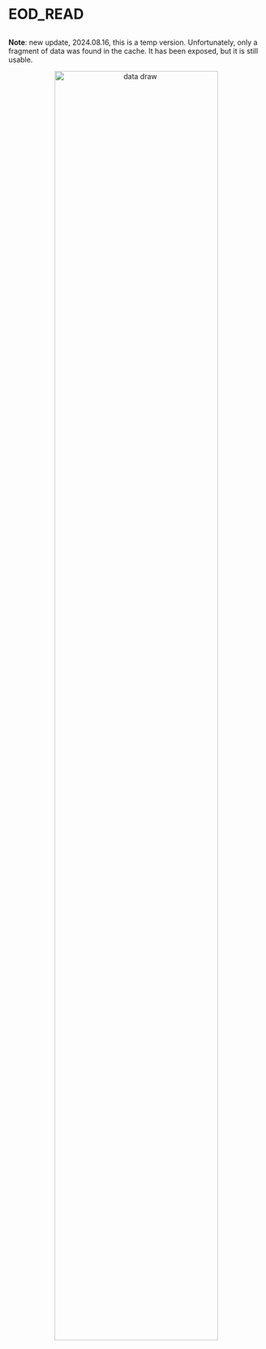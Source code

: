 # EOD_READ
## 
**Note**: new update, 2024.08.16, this is a temp version. Unfortunately, only a fragment of data was found in the cache. It has been exposed, but it is still usable.

<p align="center">
    <a href="[https://github.com/yourkg/EOD_READ/edit/main/image.gif"><img src="https://github.com/yourkg/EOD_READ/edit/main/image.gif" alt="data draw" width="80%" />
</p>
